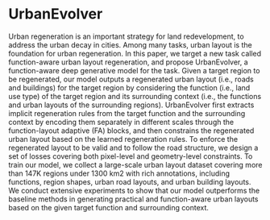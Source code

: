 # UrbanEvolver

Urban regeneration is an important strategy for land redevelopment, to address the urban decay in cities. Among many tasks, urban layout is the foundation for urban regeneration. In this paper, we target a new task called function-aware urban layout regeneration, and propose UrbanEvolver, a function-aware deep generative model for the task. Given a target region to be regenerated, our model outputs a regenerated urban layout (i.e., roads and buildings) for the target region by considering the function (i.e., land use type) of the target region and its surrounding context (i.e., the functions and urban layouts of the surrounding regions). UrbanEvolver first extracts implicit regeneration rules from the target function and the surrounding context by encoding them separately in different scales through the function-layout adaptive (FA) blocks, and then constrains the regenerated urban layout based on the learned regeneration rules. To enforce the regenerated layout to be valid and to follow the road structure, we design a set of losses covering both pixel-level and geometry-level constraints. To train our model, we collect a large-scale urban layout dataset covering more than 147K regions under 1300 km2 with rich annotations, including functions, region shapes, urban road layouts, and urban building layouts. We conduct extensive experiments to show that our model outperforms the baseline methods in generating practical and function-aware urban layouts based on the given target function and surrounding context.
